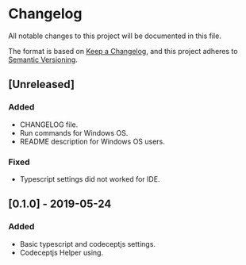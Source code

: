 # Changelog

All notable changes to this project will be documented in this file.

The format is based on [Keep a Changelog](https://keepachangelog.com/en/1.0.0/),
and this project adheres to [Semantic Versioning](https://semver.org/spec/v2.0.0.html).

## [Unreleased]

### Added

- CHANGELOG file.
- Run commands for Windows OS.
- README description for Windows OS users.

### Fixed

- Typescript settings did not worked for IDE.

## [0.1.0] - 2019-05-24

### Added

- Basic typescript and codeceptjs settings.
- Codeceptjs Helper using.
